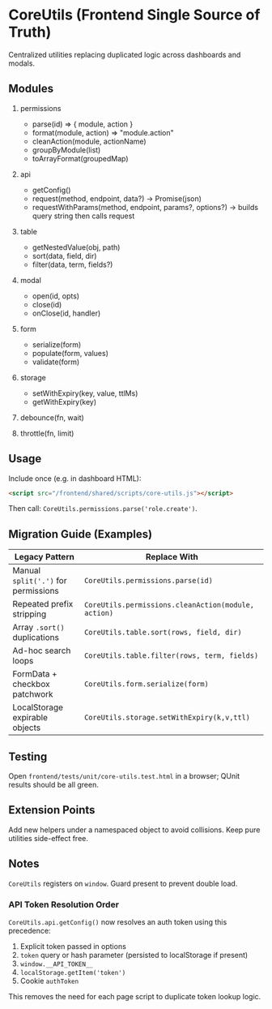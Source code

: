 # CoreUtils (Frontend Single Source of Truth)

Centralized utilities replacing duplicated logic across dashboards and modals.

## Modules

1. permissions

   - parse(id) => { module, action }
   - format(module, action) => "module.action"
   - cleanAction(module, actionName)
   - groupByModule(list)
   - toArrayFormat(groupedMap)

2. api

   - getConfig()
   - request(method, endpoint, data?) -> Promise(json)
   - requestWithParams(method, endpoint, params?, options?) -> builds query string then calls request

3. table

   - getNestedValue(obj, path)
   - sort(data, field, dir)
   - filter(data, term, fields?)

4. modal

   - open(id, opts)
   - close(id)
   - onClose(id, handler)

5. form

   - serialize(form)
   - populate(form, values)
   - validate(form)

6. storage

   - setWithExpiry(key, value, ttlMs)
   - getWithExpiry(key)

7. debounce(fn, wait)
8. throttle(fn, limit)

## Usage

Include once (e.g. in dashboard HTML):

```html
<script src="/frontend/shared/scripts/core-utils.js"></script>
```

Then call: `CoreUtils.permissions.parse('role.create')`.

## Migration Guide (Examples)

| Legacy Pattern                      | Replace With                                        |
| ----------------------------------- | --------------------------------------------------- |
| Manual `split('.')` for permissions | `CoreUtils.permissions.parse(id)`                   |
| Repeated prefix stripping           | `CoreUtils.permissions.cleanAction(module, action)` |
| Array `.sort()` duplications        | `CoreUtils.table.sort(rows, field, dir)`            |
| Ad-hoc search loops                 | `CoreUtils.table.filter(rows, term, fields)`        |
| FormData + checkbox patchwork       | `CoreUtils.form.serialize(form)`                    |
| LocalStorage expirable objects      | `CoreUtils.storage.setWithExpiry(k,v,ttl)`          |

## Testing

Open `frontend/tests/unit/core-utils.test.html` in a browser; QUnit results should be all green.

## Extension Points

Add new helpers under a namespaced object to avoid collisions. Keep pure utilities side-effect free.

## Notes

`CoreUtils` registers on `window`. Guard present to prevent double load.

### API Token Resolution Order

`CoreUtils.api.getConfig()` now resolves an auth token using this precedence:

1. Explicit token passed in options
2. `token` query or hash parameter (persisted to localStorage if present)
3. `window.__API_TOKEN__`
4. `localStorage.getItem('token')`
5. Cookie `authToken`

This removes the need for each page script to duplicate token lookup logic.
